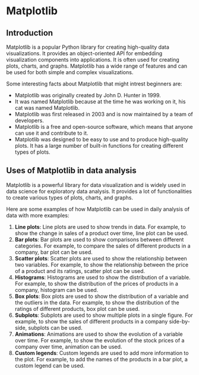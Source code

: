 # Matplotlib 

## Introduction

Matplotlib is a popular Python library for creating high-quality data visualizations. It provides an object-oriented API for embedding visualization components into applications. It is often used for creating plots, charts, and graphs. Matplotlib has a wide range of features and can be used for both simple and complex visualizations.


Some interesting facts about Matplotlib that might intrest beginners are:

* Matplotlib was originally created by John D. Hunter in 1999.
* It was named Matplotlib because at the time he was working on it, his cat was named Matplotlib.
* Matplotlib was first released in 2003 and is now maintained by a team of developers.
* Matplotlib is a free and open-source software, which means that anyone can use it and contribute to it.
* Matplotlib was designed to be easy to use and to produce high-quality plots. It has a large number of built-in functions for creating different types of plots.

## Uses of Matplotlib in data analysis

Matplotlib is a powerful library for data visualization and is widely used in data science for exploratory data analysis. It provides a lot of functionalities to create various types of plots, charts, and graphs.

Here are some examples of how Matplotlib can be used in daily analysis of data with more examples:

1. **Line plots**: Line plots are used to show trends in data. For example, to show the change in sales of a product over time, line plot can be used.
2. **Bar plots**: Bar plots are used to show comparisons between different categories. For example, to compare the sales of different products in a company, bar plot can be used.
3. **Scatter plots**: Scatter plots are used to show the relationship between two variables. For example, to show the relationship between the price of a product and its ratings, scatter plot can be used.
4. **Histograms**: Histograms are used to show the distribution of a variable. For example, to show the distribution of the prices of products in a company, histogram can be used.
5. **Box plots**: Box plots are used to show the distribution of a variable and the outliers in the data. For example, to show the distribution of the ratings of different products, box plot can be used.
6. **Subplots**: Subplots are used to show multiple plots in a single figure. For example, to show the sales of different products in a company side-by-side, subplots can be used.
7. **Animations**: Animations are used to show the evolution of a variable over time. For example, to show the evolution of the stock prices of a company over time, animation can be used.
8. **Custom legends**: Custom legends are used to add more information to the plot. For example, to add the names of the products in a bar plot, a custom legend can be used.



